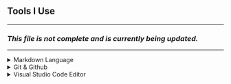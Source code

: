 ## Tools I Use
---
### *This file is not complete and is currently being updated.*
---
<details>
<summary>Markdown Language</summary>

- [Faraday Academy YT](https://www.youtube.com/watch?v=bTVIMt3XllM)
- [My Markdown Template](./Markdown_template.md)
</details>


<details>
<summary>Git & Github</summary>

- [Programming with Mosh](https://www.youtube.com/watch?v=8JJ101D3knE)
- [FreeCodeCamp.org](https://www.youtube.com/watch?v=RGOj5yH7evk&list=WL&index=2)
- [Git-Notes](./Git-Notes.md)
</details>


<details>
<summary>Visual Studio Code Editor</summary>
</details>

